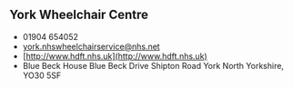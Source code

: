 
## York Wheelchair Centre

- <i class="fa fa-phone"></i> 01904 654052
- <i class="fa fa-envelope"></i> <a href="mailto:york.nhswheelchairservice@nhs.net">york.nhswheelchairservice@nhs.net</a>
- <i class="fa fa-home"></i> [http://www.hdft.nhs.uk](http://www.hdft.nhs.uk)
- <i class="fa fa-building"></i> Blue Beck House Blue Beck Drive Shipton Road  York North Yorkshire, YO30 5SF
